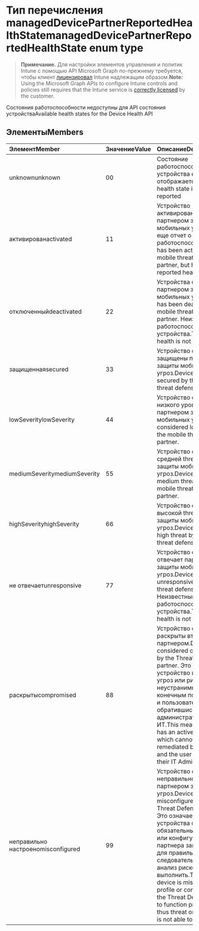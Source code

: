 # <a name="manageddevicepartnerreportedhealthstate-enum-type"></a><span data-ttu-id="14fba-101">Тип перечисления managedDevicePartnerReportedHealthState</span><span class="sxs-lookup"><span data-stu-id="14fba-101">managedDevicePartnerReportedHealthState enum type</span></span>

> <span data-ttu-id="14fba-102">**Примечание.** Для настройки элементов управления и политик Intune с помощью API Microsoft Graph по-прежнему требуется, чтобы клиент [лицензировал](https://go.microsoft.com/fwlink/?linkid=839381) Intune надлежащим образом.</span><span class="sxs-lookup"><span data-stu-id="14fba-102">**Note:** Using the Microsoft Graph APIs to configure Intune controls and policies still requires that the Intune service is [correctly licensed](https://go.microsoft.com/fwlink/?linkid=839381) by the customer.</span></span>

<span data-ttu-id="14fba-103">Состояния работоспособности недоступны для API состояния устройства</span><span class="sxs-lookup"><span data-stu-id="14fba-103">Available health states for the Device Health API</span></span>
## <a name="members"></a><span data-ttu-id="14fba-104">Элементы</span><span class="sxs-lookup"><span data-stu-id="14fba-104">Members</span></span>
|<span data-ttu-id="14fba-105">Элемент</span><span class="sxs-lookup"><span data-stu-id="14fba-105">Member</span></span>|<span data-ttu-id="14fba-106">Значение</span><span class="sxs-lookup"><span data-stu-id="14fba-106">Value</span></span>|<span data-ttu-id="14fba-107">Описание</span><span class="sxs-lookup"><span data-stu-id="14fba-107">Description</span></span>|
|:---|:---|:---|
|<span data-ttu-id="14fba-108">unknown</span><span class="sxs-lookup"><span data-stu-id="14fba-108">unknown</span></span>|<span data-ttu-id="14fba-109">0</span><span class="sxs-lookup"><span data-stu-id="14fba-109">0</span></span>|<span data-ttu-id="14fba-110">Состояние работоспособности устройства еще не отображается</span><span class="sxs-lookup"><span data-stu-id="14fba-110">Device health state is not yet reported</span></span>|
|<span data-ttu-id="14fba-111">активирован</span><span class="sxs-lookup"><span data-stu-id="14fba-111">activated</span></span>|<span data-ttu-id="14fba-112">1</span><span class="sxs-lookup"><span data-stu-id="14fba-112">1</span></span>|<span data-ttu-id="14fba-113">Устройство активированного с партнером защиты мобильных угроз, но не еще отчет о работоспособности.</span><span class="sxs-lookup"><span data-stu-id="14fba-113">Device has been activated by a mobile threat defense partner, but has not yet reported health.</span></span>|
|<span data-ttu-id="14fba-114">отключенный</span><span class="sxs-lookup"><span data-stu-id="14fba-114">deactivated</span></span>|<span data-ttu-id="14fba-115">2</span><span class="sxs-lookup"><span data-stu-id="14fba-115">2</span></span>|<span data-ttu-id="14fba-116">Устройства отключен с партнером защиты мобильных угроз.</span><span class="sxs-lookup"><span data-stu-id="14fba-116">Device has been deactivated by a mobile threat defense partner.</span></span> <span data-ttu-id="14fba-117">Неизвестный работоспособности устройства.</span><span class="sxs-lookup"><span data-stu-id="14fba-117">The device health is not known.</span></span>|
|<span data-ttu-id="14fba-118">защищенная</span><span class="sxs-lookup"><span data-stu-id="14fba-118">secured</span></span>|<span data-ttu-id="14fba-119">3</span><span class="sxs-lookup"><span data-stu-id="14fba-119">3</span></span>|<span data-ttu-id="14fba-120">Устройство считается защищены партнера защиты мобильных угроз.</span><span class="sxs-lookup"><span data-stu-id="14fba-120">Device is considered secured by the mobile threat defense partner.</span></span>|
|<span data-ttu-id="14fba-121">lowSeverity</span><span class="sxs-lookup"><span data-stu-id="14fba-121">lowSeverity</span></span>|<span data-ttu-id="14fba-122">4</span><span class="sxs-lookup"><span data-stu-id="14fba-122">4</span></span>|<span data-ttu-id="14fba-123">Устройство считается низкого уровня опасности партнером защиты мобильных угроз.</span><span class="sxs-lookup"><span data-stu-id="14fba-123">Device is considered low threat by the mobile threat defense partner.</span></span>|
|<span data-ttu-id="14fba-124">mediumSeverity</span><span class="sxs-lookup"><span data-stu-id="14fba-124">mediumSeverity</span></span>|<span data-ttu-id="14fba-125">5</span><span class="sxs-lookup"><span data-stu-id="14fba-125">5</span></span>|<span data-ttu-id="14fba-126">Устройство считается средней threat партнером защиты мобильных угроз.</span><span class="sxs-lookup"><span data-stu-id="14fba-126">Device is considered medium threat by the mobile threat defense partner.</span></span>|
|<span data-ttu-id="14fba-127">highSeverity</span><span class="sxs-lookup"><span data-stu-id="14fba-127">highSeverity</span></span>|<span data-ttu-id="14fba-128">6</span><span class="sxs-lookup"><span data-stu-id="14fba-128">6</span></span>|<span data-ttu-id="14fba-129">Устройство считается высокой threat партнером защиты мобильных угроз.</span><span class="sxs-lookup"><span data-stu-id="14fba-129">Device is considered high threat by the mobile threat defense partner.</span></span>|
|<span data-ttu-id="14fba-130">не отвечает</span><span class="sxs-lookup"><span data-stu-id="14fba-130">unresponsive</span></span>|<span data-ttu-id="14fba-131">7</span><span class="sxs-lookup"><span data-stu-id="14fba-131">7</span></span>|<span data-ttu-id="14fba-132">Устройство считается не отвечает партнером защиты мобильных угроз.</span><span class="sxs-lookup"><span data-stu-id="14fba-132">Device is considered unresponsive by the mobile threat defense partner.</span></span> <span data-ttu-id="14fba-133">Неизвестный работоспособности устройства.</span><span class="sxs-lookup"><span data-stu-id="14fba-133">The device health is not known.</span></span>|
|<span data-ttu-id="14fba-134">раскрыты</span><span class="sxs-lookup"><span data-stu-id="14fba-134">compromised</span></span>|<span data-ttu-id="14fba-135">8</span><span class="sxs-lookup"><span data-stu-id="14fba-135">8</span></span>|<span data-ttu-id="14fba-136">Устройство считается раскрыты вторжений партнером.</span><span class="sxs-lookup"><span data-stu-id="14fba-136">Device is considered compromised by the Threat Defense partner.</span></span> <span data-ttu-id="14fba-137">Это означает, устройство имеет active угроз или риск, который неустранимых легко конечным пользователем и пользователя, обратившись администратор свои ИТ.</span><span class="sxs-lookup"><span data-stu-id="14fba-137">This means the device has an active Threat or Risk which cannot be easily remediated by the end user and the user should contact their IT Admin.</span></span>|
|<span data-ttu-id="14fba-138">неправильно настроено</span><span class="sxs-lookup"><span data-stu-id="14fba-138">misconfigured</span></span>|<span data-ttu-id="14fba-139">9</span><span class="sxs-lookup"><span data-stu-id="14fba-139">9</span></span>|<span data-ttu-id="14fba-140">Устройство считается неправильно настроено с партнером защита от угроз.</span><span class="sxs-lookup"><span data-stu-id="14fba-140">Device is considered misconfigured with the Threat Defense partner.</span></span> <span data-ttu-id="14fba-141">Это означает, что устройства отсутствует обязательный профиль или конфигурации для партнера зашиты угрозы для правильной и, следовательно, угроз или анализ рисков не сможет выполнить.</span><span class="sxs-lookup"><span data-stu-id="14fba-141">This means the device is missing a required profile or configuration for the Threat Defense Partner to function properly and is thus threat or risk analysis is not able to complete.</span></span>|



